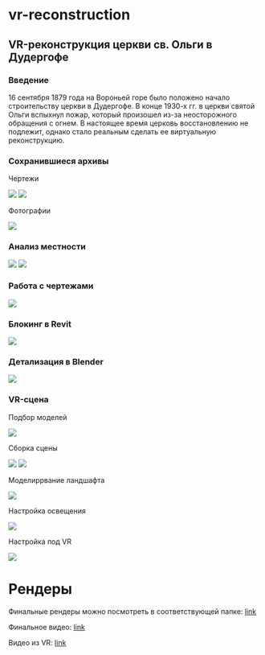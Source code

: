 # vr-reconstruction
## VR-реконструкция церкви св. Ольги в Дудергофе
### Введение
16 сентября 1879 года на Вороньей горе было положено начало строительству церкви в Дудергофе.
В конце 1930-х гг. в церкви святой Ольги вспыхнул пожар, который произошел из-за неосторожного обращения с огнем.
В настоящее время церковь восстановлению не подлежит, однако стало реальным сделать ее виртуальную реконструкцию.

### Сохранившиеся архивы
Чертежи

![](image/чертеж1.jpg)
![](image/чертеж2.jpg)

Фотографии

![](image/фотография.png)

### Анализ местности
![](image/местность1.jpg)
![](image/местность2.jpg)

### Работа с чертежами
![](image/испр_чертежи.png)

### Блокинг в Revit
![](image/блокинг3.png)

### Детализация в Blender
![](image/детализация5.png)

### VR-сцена
Подбор моделей

![](image/подбор_моделей.png)

Сборка сцены

![](image/сборка_сцены.png)
![](image/сборка_сцены2.png)

Моделиррвание ландшафта

![](image/моделирование_ландшафта.png)

Настройка освещения

![](image/настройка_освещения.png)

Настройка под VR

![](image/настройка_под_vr.png)

# Рендеры
Финальные рендеры можно посмотреть в соответствующей папке: [link](https://drive.google.com/drive/folders/1vpdTti7bUI3RJHZ0GDWJ0Vi07740c2t2?usp=drive_link)

Финальное видео: [link](https://drive.google.com/file/d/1TqANnB4w_RYn-TD_PoW8oGEdxEvi1VeI/view?usp=sharing)

Видео из VR: [link](https://drive.google.com/file/d/1unxCNk5QTFK4mOOaG0uWs3RtLc43rKUk/view?usp=sharing)

